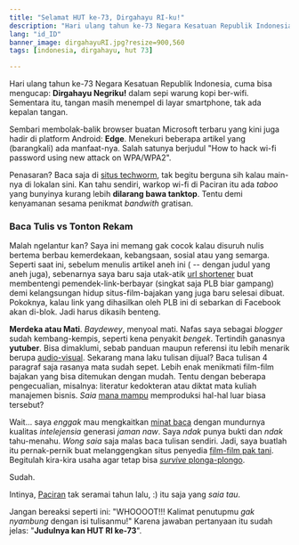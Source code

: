 ```yaml
---
title: "Selamat HUT ke-73, Dirgahayu RI-ku!"
description: "Hari ulang tahun ke-73 Negara Kesatuan Republik Indonesia"
lang: "id_ID"
banner_image: dirgahayuRI.jpg?resize=900,560
tags: [indonesia, dirgahayu, hut 73]

---
```

Hari ulang tahun ke-73 Negara Kesatuan Republik Indonesia, cuma bisa mengucap: **Dirgahayu Negriku!** dalam sepi warung kopi ber-wifi. Sementara itu, tangan masih menempel di layar smartphone, tak ada kepalan tangan.
<!--more-->

Sembari membolak-balik browser buatan Microsoft terbaru yang kini juga hadir di platform Android: **Edge**. Menekuri beberapa artikel yang (barangkali) ada manfaat-nya. Salah satunya berjudul "How to hack wi-fi password using new attack on WPA/WPA2". 

Penasaran? Baca saja di [situs techworm](https://www.techworm.net/2018/08/wifi-password-hacking-hack-wifi-password.html), tak begitu berguna sih kalau main-nya di lokalan sini. Kan tahu sendiri, warkop wi-fi di Paciran itu ada _taboo_ yang bunyinya kurang lebih **dilarang bawa tanktop**. Tentu demi kenyamanan sesama penikmat _bandwith_ gratisan.

### Baca Tulis vs Tonton Rekam

Malah ngelantur kan? Saya ini memang gak cocok kalau disuruh nulis bertema berbau kemerdekaan, kebangsaan, sosial atau yang semarga. Seperti saat ini, sebelum menulis artikel aneh ini ( -- dengan judul yang aneh juga), sebenarnya saya baru saja utak-atik [url shortener](https://safelink.knoacc.org) buat membentengi pemendek-link-berbayar (singkat saja PLB biar gampang) demi kelangsungan hidup situs-film-bajakan yang juga baru selesai dibuat. Pokoknya, kalau link yang dihasilkan oleh PLB ini di sebarkan di Facebook akan di-blok. Jadi harus dikasih benteng. 

**Merdeka atau Mati**. _Baydewey_, menyoal mati. Nafas saya sebagai _blogger_ sudah kembang-kempis, seperti kena penyakit _bengek_. Tertindih ganasnya **yutuber**. Bisa dimaklumi, sebab panduan maupun referensi itu lebih menarik berupa [audio-visual](https://www.paciran.com/2016/03/23/Graphic-Designer-On-The-Road.html). Sekarang mana laku tulisan dijual? Baca tulisan 4 paragraf saja rasanya mata sudah sepet. Lebih enak menikmati film-film bajakan yang bisa ditemukan dengan mudah. Tentu dengan beberapa pengecualian, misalnya: literatur kedokteran atau diktat mata kuliah manajemen bisnis. _Saia_ [mana mampu](https://www.paciran.com/2018/08/20/jangan-ngeblog-kamu-gak-akan-kuat.html) memproduksi hal-hal luar biasa tersebut?

Wait... saya _enggak_ mau mengkaitkan [minat baca](https://nasional.kompas.com/read/2018/03/26/14432641/per-hari-rata-rata-orang-indonesia-hanya-baca-buku-kurang-dari-sejam) dengan mundurnya kualitas _intelejensia_ generasi _jaman naw_. Saya _ndak_ punya bukti dan _ndak_ tahu-menahu. _Wong saia_ saja malas baca tulisan sendiri. Jadi, saya buatlah itu pernak-pernik buat melanggengkan situs penyedia [film-film pak tani](https://streamer.knoacc.org). Begitulah kira-kira usaha agar tetap bisa [_survive_ plonga-plongo](https://www.paciran.com/2016/03/01/the-advantages-and-disadvantages-of-working-from-home.html).


Sudah.

Intinya, [Paciran](https://www.paciran.com) tak seramai tahun lalu, :) itu saja yang _saia tau_. 

Jangan bereaksi seperti ini: "WHOOOOT!!! Kalimat penutupmu _gak nyambung_ dengan isi tulisanmu!" Karena jawaban pertanyaan itu sudah jelas: "**Judulnya kan HUT RI ke-73**".
